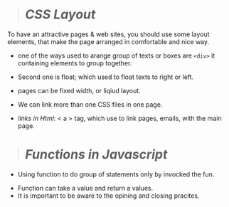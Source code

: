 > # *CSS Layout*
To have an attractive pages & web sites, you should use some layout elements, that make the page arranged in comfortable and nice way.
*  one of the ways used to arange group of texts or boxes are `<div>` it containing elements to group together.

* Second one is float; which used to float texts to right or left.

* pages can be fixed width, or liqiud layout.
* We can link more than one CSS files in one page.
* *links in Html*: < a > tag, which use to link pages, emails, with the main page.

> # *Functions in Javascript*
* Using function to do group of statements only by invocked the fun.
- Function can take a value and return a values.
- It is important to be aware to the opining and closing pracites.   